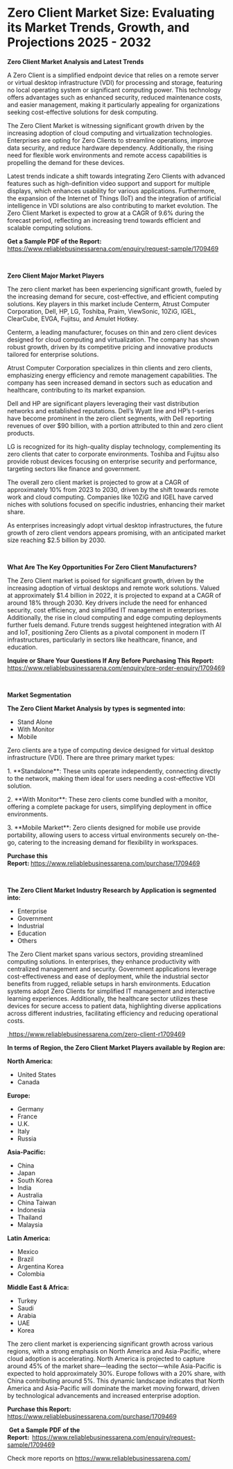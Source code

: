 <p><h1>Zero Client Market Size: Evaluating its Market Trends, Growth, and Projections 2025 - 2032</h1></p><p><strong>Zero Client Market Analysis and Latest Trends</strong></p>
<p><p>A Zero Client is a simplified endpoint device that relies on a remote server or virtual desktop infrastructure (VDI) for processing and storage, featuring no local operating system or significant computing power. This technology offers advantages such as enhanced security, reduced maintenance costs, and easier management, making it particularly appealing for organizations seeking cost-effective solutions for desk computing.</p><p>The Zero Client Market is witnessing significant growth driven by the increasing adoption of cloud computing and virtualization technologies. Enterprises are opting for Zero Clients to streamline operations, improve data security, and reduce hardware dependency. Additionally, the rising need for flexible work environments and remote access capabilities is propelling the demand for these devices.</p><p>Latest trends indicate a shift towards integrating Zero Clients with advanced features such as high-definition video support and support for multiple displays, which enhances usability for various applications. Furthermore, the expansion of the Internet of Things (IoT) and the integration of artificial intelligence in VDI solutions are also contributing to market evolution. The Zero Client Market is expected to grow at a CAGR of 9.6% during the forecast period, reflecting an increasing trend towards efficient and scalable computing solutions.</p></p>
<p><strong>Get a Sample PDF of the Report:&nbsp;</strong> <a href="https://www.reliablebusinessarena.com/enquiry/request-sample/1709469?utm_campaign=2146&utm_medium=2&utm_source=Github&utm_content=ia&utm_term=06042025&utm_id=zero-client">https://www.reliablebusinessarena.com/enquiry/request-sample/1709469</a></p>
<p>&nbsp;</p>
<p><strong>Zero Client Major Market Players</strong></p>
<p><p>The zero client market has been experiencing significant growth, fueled by the increasing demand for secure, cost-effective, and efficient computing solutions. Key players in this market include Centerm, Atrust Computer Corporation, Dell, HP, LG, Toshiba, Praim, ViewSonic, 10ZiG, IGEL, ClearCube, EVGA, Fujitsu, and Amulet Hotkey.</p><p>Centerm, a leading manufacturer, focuses on thin and zero client devices designed for cloud computing and virtualization. The company has shown robust growth, driven by its competitive pricing and innovative products tailored for enterprise solutions.</p><p>Atrust Computer Corporation specializes in thin clients and zero clients, emphasizing energy efficiency and remote management capabilities. The company has seen increased demand in sectors such as education and healthcare, contributing to its market expansion.</p><p>Dell and HP are significant players leveraging their vast distribution networks and established reputations. Dell’s Wyatt line and HP’s t-series have become prominent in the zero client segments, with Dell reporting revenues of over $90 billion, with a portion attributed to thin and zero client products.</p><p>LG is recognized for its high-quality display technology, complementing its zero clients that cater to corporate environments. Toshiba and Fujitsu also provide robust devices focusing on enterprise security and performance, targeting sectors like finance and government.</p><p>The overall zero client market is projected to grow at a CAGR of approximately 10% from 2023 to 2030, driven by the shift towards remote work and cloud computing. Companies like 10ZiG and IGEL have carved niches with solutions focused on specific industries, enhancing their market share. </p><p>As enterprises increasingly adopt virtual desktop infrastructures, the future growth of zero client vendors appears promising, with an anticipated market size reaching $2.5 billion by 2030.</p></p>
<p>&nbsp;</p>
<p><strong>What Are The Key Opportunities For Zero Client Manufacturers?</strong></p>
<p><p>The Zero Client market is poised for significant growth, driven by the increasing adoption of virtual desktops and remote work solutions. Valued at approximately $1.4 billion in 2022, it is projected to expand at a CAGR of around 18% through 2030. Key drivers include the need for enhanced security, cost efficiency, and simplified IT management in enterprises. Additionally, the rise in cloud computing and edge computing deployments further fuels demand. Future trends suggest heightened integration with AI and IoT, positioning Zero Clients as a pivotal component in modern IT infrastructures, particularly in sectors like healthcare, finance, and education.</p></p>
<p><strong>Inquire or Share Your Questions If Any Before Purchasing This Report:</strong> <a href="https://www.reliablebusinessarena.com/enquiry/pre-order-enquiry/1709469?utm_campaign=2146&utm_medium=2&utm_source=Github&utm_content=ia&utm_term=06042025&utm_id=zero-client">https://www.reliablebusinessarena.com/enquiry/pre-order-enquiry/1709469</a></p>
<p>&nbsp;</p>
<p><strong>Market Segmentation</strong></p>
<p><strong>The Zero Client Market Analysis by types is segmented into:</strong></p>
<p><ul><li>Stand Alone</li><li>With Monitor</li><li>Mobile</li></ul></p>
<p><p>Zero clients are a type of computing device designed for virtual desktop infrastructure (VDI). There are three primary market types: </p><p>1. **Standalone**: These units operate independently, connecting directly to the network, making them ideal for users needing a cost-effective VDI solution.</p><p>2. **With Monitor**: These zero clients come bundled with a monitor, offering a complete package for users, simplifying deployment in office environments.</p><p>3. **Mobile Market**: Zero clients designed for mobile use provide portability, allowing users to access virtual environments securely on-the-go, catering to the increasing demand for flexibility in workspaces.</p></p>
<p><strong>Purchase this Report:&nbsp;</strong><a href="https://www.reliablebusinessarena.com/purchase/1709469?utm_campaign=2146&utm_medium=2&utm_source=Github&utm_content=ia&utm_term=06042025&utm_id=zero-client">https://www.reliablebusinessarena.com/purchase/1709469</a></p>
<p>&nbsp;</p>
<p><strong>The Zero Client Market Industry Research by Application is segmented into:</strong></p>
<p><ul><li>Enterprise</li><li>Government</li><li>Industrial</li><li>Education</li><li>Others</li></ul></p>
<p><p>The Zero Client market spans various sectors, providing streamlined computing solutions. In enterprises, they enhance productivity with centralized management and security. Government applications leverage cost-effectiveness and ease of deployment, while the industrial sector benefits from rugged, reliable setups in harsh environments. Education systems adopt Zero Clients for simplified IT management and interactive learning experiences. Additionally, the healthcare sector utilizes these devices for secure access to patient data, highlighting diverse applications across different industries, facilitating efficiency and reducing operational costs.</p></p>
<p><a href="https://www.reliablebusinessarena.com/zero-client-r1709469?utm_campaign=2146&utm_medium=2&utm_source=Github&utm_content=ia&utm_term=06042025&utm_id=zero-client">&nbsp;https://www.reliablebusinessarena.com/zero-client-r1709469</a></p>
<p><strong>In terms of Region, the Zero Client Market Players available by Region are:</strong></p>
<p>
    <p> <strong> North America: </strong>
        <ul>
            <li>United States</li>
            <li>Canada</li>
        </ul>
        </p> 
    <p> <strong> Europe: </strong>
        <ul>
            <li>Germany</li>
            <li>France</li>
            <li>U.K.</li>
            <li>Italy</li>
            <li>Russia</li>
        </ul>
        </p> 
    <p> <strong> Asia-Pacific: </strong>
        <ul>
            <li>China</li>
            <li>Japan</li>
            <li>South Korea</li>
            <li>India</li>
            <li>Australia</li>
            <li>China Taiwan</li>
            <li>Indonesia</li>
            <li>Thailand</li>
            <li>Malaysia</li>
        </ul>
        </p> 
    <p> <strong> Latin America: </strong>
        <ul>
            <li>Mexico</li>
            <li>Brazil</li>
            <li>Argentina Korea</li>
            <li>Colombia</li>
        </ul>
        </p> 
    <p> <strong> Middle East & Africa: </strong>
        <ul>
            <li>Turkey</li>
            <li>Saudi</li>
            <li>Arabia</li>
            <li>UAE</li>
            <li>Korea</li>
        </ul>
    </p>
    </p>
<p><p>The zero client market is experiencing significant growth across various regions, with a strong emphasis on North America and Asia-Pacific, where cloud adoption is accelerating. North America is projected to capture around 45% of the market share—leading the sector—while Asia-Pacific is expected to hold approximately 30%. Europe follows with a 20% share, with China contributing around 5%. This dynamic landscape indicates that North America and Asia-Pacific will dominate the market moving forward, driven by technological advancements and increased enterprise adoption.</p></p>
<p><strong>Purchase this Report: </strong><a href="https://www.reliablebusinessarena.com/purchase/1709469?utm_campaign=2146&utm_medium=2&utm_source=Github&utm_content=ia&utm_term=06042025&utm_id=zero-client">https://www.reliablebusinessarena.com/purchase/1709469</a></p>
<p>&nbsp;<strong>Get a Sample PDF of the Report:&nbsp;&nbsp;</strong><a href="https://www.reliablebusinessarena.com/enquiry/request-sample/1709469?utm_campaign=2146&utm_medium=2&utm_source=Github&utm_content=ia&utm_term=06042025&utm_id=zero-client">https://www.reliablebusinessarena.com/enquiry/request-sample/1709469</a></p>
<p><strong></strong></p>
<p>Check more reports on <a href="https://www.reliablebusinessarena.com/?utm_campaign=2146&utm_medium=2&utm_source=Github&utm_content=ia&utm_term=06042025&utm_id=zero-client">https://www.reliablebusinessarena.com/</a></p>